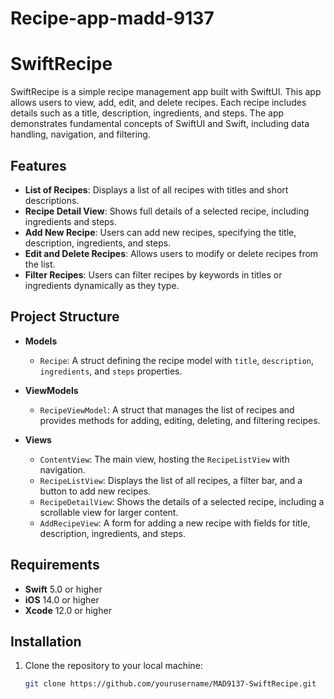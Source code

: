 # Recipe-app-madd-9137

# SwiftRecipe

SwiftRecipe is a simple recipe management app built with SwiftUI. This app allows users to view, add, edit, and delete recipes. Each recipe includes details such as a title, description, ingredients, and steps. The app demonstrates fundamental concepts of SwiftUI and Swift, including data handling, navigation, and filtering.

## Features

- **List of Recipes**: Displays a list of all recipes with titles and short descriptions.
- **Recipe Detail View**: Shows full details of a selected recipe, including ingredients and steps.
- **Add New Recipe**: Users can add new recipes, specifying the title, description, ingredients, and steps.
- **Edit and Delete Recipes**: Allows users to modify or delete recipes from the list.
- **Filter Recipes**: Users can filter recipes by keywords in titles or ingredients dynamically as they type.

## Project Structure

- **Models**

  - `Recipe`: A struct defining the recipe model with `title`, `description`, `ingredients`, and `steps` properties.

- **ViewModels**

  - `RecipeViewModel`: A struct that manages the list of recipes and provides methods for adding, editing, deleting, and filtering recipes.

- **Views**
  - `ContentView`: The main view, hosting the `RecipeListView` with navigation.
  - `RecipeListView`: Displays the list of all recipes, a filter bar, and a button to add new recipes.
  - `RecipeDetailView`: Shows the details of a selected recipe, including a scrollable view for larger content.
  - `AddRecipeView`: A form for adding a new recipe with fields for title, description, ingredients, and steps.

## Requirements

- **Swift** 5.0 or higher
- **iOS** 14.0 or higher
- **Xcode** 12.0 or higher

## Installation

1. Clone the repository to your local machine:
   ```bash
   git clone https://github.com/yourusername/MAD9137-SwiftRecipe.git
   ```
